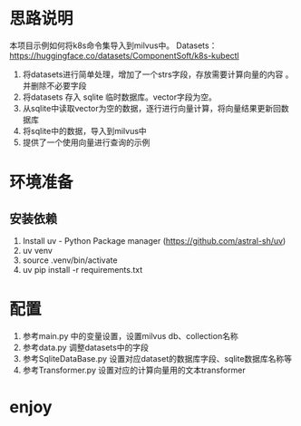 # 思路说明
本项目示例如何将k8s命令集导入到milvus中。
Datasets：https://huggingface.co/datasets/ComponentSoft/k8s-kubectl
1. 将datasets进行简单处理，增加了一个strs字段，存放需要计算向量的内容 。并删除不必要字段
2. 将datasets 存入 sqlite 临时数据库。vector字段为空。
3. 从sqlite中读取vector为空的数据，逐行进行向量计算，将向量结果更新回数据库
4. 将sqlite中的数据，导入到milvus中
5. 提供了一个使用向量进行查询的示例

# 环境准备
## 安装依赖
1. Install uv - Python Package manager (https://github.com/astral-sh/uv)
2. uv venv
3. source .venv/bin/activate
4. uv pip install -r requirements.txt  

# 配置
1. 参考main.py 中的变量设置，设置milvus db、collection名称
2. 参考data.py 调整datasets中的字段
3. 参考SqliteDataBase.py 设置对应dataset的数据库字段、sqlite数据库名称等
4. 参考Transformer.py 设置对应的计算向量用的文本transformer


# enjoy
